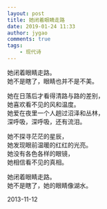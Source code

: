 ```yaml
---
layout: post
title: 她闭着眼睛走路
date: 2019-01-24 11:33
author: jygao
comments: true
tags:
    - 现代诗
---
```

<!-- wp:paragraph -->
<p>















她闭着眼睛走路。<br>
她不是瞎了，眼睛也并不是不美。



</p>
<!-- /wp:paragraph -->

<!-- wp:paragraph -->
<p>















她在日落后才看得清路与路的差别，<br>
她喜欢看不见的风和温度。<br>
她爱在夜里一个人趟过沼泽和丛林，<br>
深呼吸，深呼吸，还有流泪。



</p>
<!-- /wp:paragraph -->

<!-- wp:paragraph -->
<p>















她不探寻茫茫的星辰，<br>
她发现眼前温暖的红红的光亮。<br>
她没有各色各样的眼镜，<br>
她相信看不见的真相。



</p>
<!-- /wp:paragraph -->

<!-- wp:paragraph -->
<p>她闭着眼睛走路。 <br>她不是瞎了，她的眼睛像湖水。 </p>
<!-- /wp:paragraph -->

<!-- wp:paragraph -->
<p>2013-11-12</p>
<!-- /wp:paragraph -->
